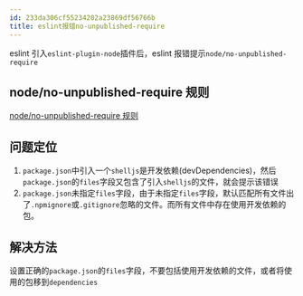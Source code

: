 ```yaml
---
id: 233da306cf55234202a23869df56766b
title: eslint报错no-unpublished-require
---
```


eslint 引入`eslint-plugin-node`插件后，eslint 报错提示`node/no-unpublished-require`

## node/no-unpublished-require 规则

[node/no-unpublished-require 规则](https://github.com/mysticatea/eslint-plugin-node/blob/v11.1.0/docs/rules/no-unpublished-require.md)

## 问题定位

1. `package.json`中引入一个`shelljs`是开发依赖(devDependencies)，然后`package.json`的`files`字段又包含了引入`shelljs`的文件，就会提示该错误
2. `package.json`未指定`files`字段，由于未指定`files`字段，默认匹配所有文件出了`.npmignore`或`.gitignore`忽略的文件。而所有文件中存在使用开发依赖的包。

## 解决方法

设置正确的`package.json`的`files`字段，不要包括使用开发依赖的文件，或者将使用的包移到`dependencies`
